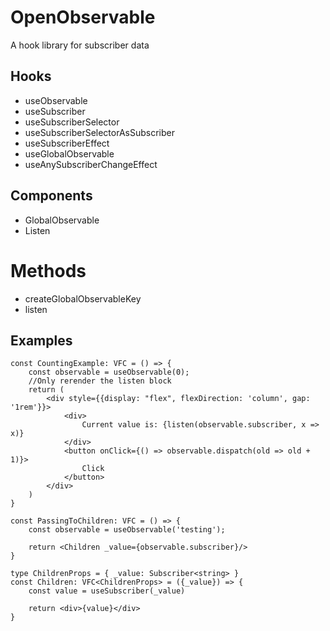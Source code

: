 # OpenObservable

A hook library for subscriber data

## Hooks

* useObservable
* useSubscriber
* useSubscriberSelector
* useSubscriberSelectorAsSubscriber
* useSubscriberEffect
* useGlobalObservable
* useAnySubscriberChangeEffect

## Components

* GlobalObservable
* Listen

# Methods

* createGlobalObservableKey
* listen

## Examples

```tsx
const CountingExample: VFC = () => {
    const observable = useObservable(0);
    //Only rerender the listen block
    return (
        <div style={{display: "flex", flexDirection: 'column', gap: '1rem'}}>
            <div>
                Current value is: {listen(observable.subscriber, x => x)}
            </div>
            <button onClick={() => observable.dispatch(old => old + 1)}>
                Click
            </button>
        </div>
    )
}
```

```tsx
const PassingToChildren: VFC = () => {
    const observable = useObservable('testing');

    return <Children _value={observable.subscriber}/>
}

type ChildrenProps = { _value: Subscriber<string> }
const Children: VFC<ChildrenProps> = ({_value}) => {
    const value = useSubscriber(_value)

    return <div>{value}</div>
}
```